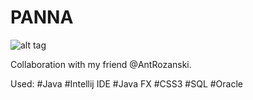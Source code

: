 # PANNA
![alt tag](https://i.imgsafe.org/59aad429c3.jpg)


Collaboration with my friend @AntRozanski.

Used:
#Java
#Intellij IDE
#Java FX 
#CSS3
#SQL 
#Oracle


